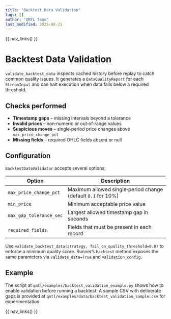 ```yaml
---
title: "Backtest Data Validation"
tags: []
author: "QMTL Team"
last_modified: 2025-08-21
---
```


{{ nav_links() }}

# Backtest Data Validation

`validate_backtest_data` inspects cached history before replay to catch common quality issues. It generates a `DataQualityReport` for each `StreamInput` and can halt execution when data falls below a required threshold.

## Checks performed

- **Timestamp gaps** – missing intervals beyond a tolerance
- **Invalid prices** – non‑numeric or out‑of‑range values
- **Suspicious moves** – single‑period price changes above `max_price_change_pct`
- **Missing fields** – required OHLC fields absent or null

## Configuration

`BacktestDataValidator` accepts several options:

| Option | Description |
| --- | --- |
| `max_price_change_pct` | Maximum allowed single‑period change (default `0.1` for 10%) |
| `min_price` | Minimum acceptable price value |
| `max_gap_tolerance_sec` | Largest allowed timestamp gap in seconds |
| `required_fields` | Fields that must be present in each record |

Use `validate_backtest_data(strategy, fail_on_quality_threshold=0.8)` to enforce a minimum quality score. Runner’s `backtest` method exposes the same parameters via `validate_data=True` and `validation_config`.

## Example

The script at `qmtl/examples/backtest_validation_example.py` shows how to enable validation before running a backtest. A sample CSV with deliberate gaps is provided at `qmtl/examples/data/backtest_validation_sample.csv` for experimentation.

{{ nav_links() }}


